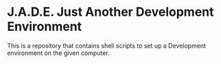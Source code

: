 # J.A.D.E. Just Another Development Environment
This is a repository that contains shell scripts to set up a Development 
environment on the given computer.
